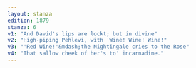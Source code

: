 ```yaml
---
layout: stanza
edition: 1879
stanza: 6
v1: "And David's lips are lockt; but in divine"
v2: "High-piping Pehlevi, with 'Wine! Wine! Wine!"
v3: "'Red Wine!'&mdash;the Nightingale cries to the Rose"
v4: "That sallow cheek of her's to' incarnadine."
---
```

